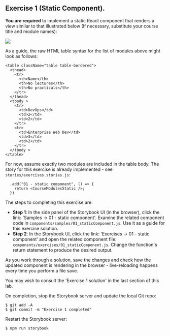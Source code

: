 ## Exercise 1 (Static Component).

__You are required__ to implement a static React component that renders a view similar to that illustrated below (If necessary, substitute your course title and module names):

![][exercise1]

As a guide, the raw HTML table syntax for the list of modules above might look as follows:
~~~
<table className="table table-bordered">
  <thead>
    <tr>
      <th>Name</th>
      <th>No lectures</th>
      <th>No practicals</th>
    </tr>
  </thead>
  <tbody >
    <tr>
      <td>DevOps</td>
      <td>2</td>
      <td>2</td>
    </tr>
    <tr>
      <td>Enterprise Web Dev</td>
      <td>3</td>
      <td>2</td>
    </tr>
  </tbody >
</table>
~~~
For now, assume exactly two modules are included in the table body. The story for this exercise is already implemented - see `stories/exercises.stories.js`:
~~~
  .add("01 - static component", () => {
    return <CourseModulesStatic />;
  })
~~~
The steps to completing this exercise are:

+ __Step 1__: In the side panel of the Storybook UI (in the browser), click the link: 'Samples -> 01 - static component'. Examine the related component code in `components/samples/01_staticComponent.js`. Use it as a guide for this exercise solution.
+ __Step 2__: In the Storybook UI, click the link: 'Exercises -> 01 - static component' and open the related component file:  `components/exercises/01_staticComponent.js`. Change the function's return statement to produce the desired output. 

As you work through a solution, save the changes and check how the updated component is rendering in the browser - live-reloading happens every time you perform a file save. 

You may wish to consult the 'Exercise 1 solution' in the last section of this lab.

On completion, stop the Storybook server and update the local Git repo:
~~~
$ git add -A
$ git commit -m "Exercise 1 completed"
~~~
Restart the Storybook server:
~~~
$ npm run storybook
~~~
[exercise1]: ./img/exercise1.png      

